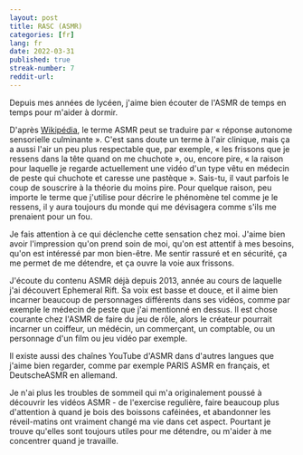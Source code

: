 ```yaml
---
layout: post
title: RASC (ASMR) 
categories: [fr]
lang: fr
date: 2022-03-31
published: true
streak-number: 7
reddit-url:
---
```

Depuis mes années de lycéen, j'aime bien écouter de l'ASMR de temps en temps pour m'aider à dormir.

D'après [Wikipédia](https://fr.wikipedia.org/wiki/Autonomous_sensory_meridian_response), le terme ASMR peut se traduire par « réponse autonome sensorielle culminante ». C'est sans doute un terme à l'air clinique, mais ça a aussi l'air un peu plus respectable que, par exemple, « les frissons que je ressens dans la tête quand on me chuchote », ou, encore pire, « la raison pour laquelle je regarde actuellement une vidéo d'un type vêtu en médecin de peste qui chuchote et caresse une pastèque ». Sais-tu, il vaut parfois le coup de souscrire à la théorie du moins pire. Pour quelque raison, peu importe le terme que j'utilise pour décrire le phénomène tel comme je le ressens, il y aura toujours du monde qui me dévisagera comme s'ils me prenaient pour un fou.

Je fais attention à ce qui déclenche cette sensation chez moi. J'aime bien avoir l'impression qu'on prend soin de moi, qu'on est attentif à mes besoins, qu'on est intéressé par mon bien-être. Me sentir rassuré et en sécurité, ça me permet de me détendre, et ça ouvre la voie aux frissons.

J'écoute du contenu ASMR déjà depuis 2013, année au cours de laquelle j'ai découvert Ephemeral Rift. Sa voix est basse et douce, et il aime bien incarner beaucoup de personnages différents dans ses vidéos, comme par exemple le médecin de peste que j'ai mentionné en dessus. Il est chose courante chez l'ASMR de faire du jeu de rôle, alors le créateur pourrait incarner un coiffeur, un médécin, un commerçant, un comptable, ou un personnage d'un film ou jeu vidéo par exemple.

Il existe aussi des chaînes YouTube d'ASMR dans d'autres langues que j'aime bien regarder, comme par exemple PARIS ASMR en français, et DeutscheASMR en allemand. 

Je n'ai plus les troubles de sommeil qui m'a originalement poussé à découvrir les vidéos ASMR - de l'exercise regulière, faire beaucoup plus d'attention à quand je bois des boissons caféinées, et abandonner les réveil-matins ont vraiment changé ma vie dans cet aspect. Pourtant je trouve qu'elles sont toujours utiles pour me détendre, ou m'aider à me concentrer quand je travaille.
